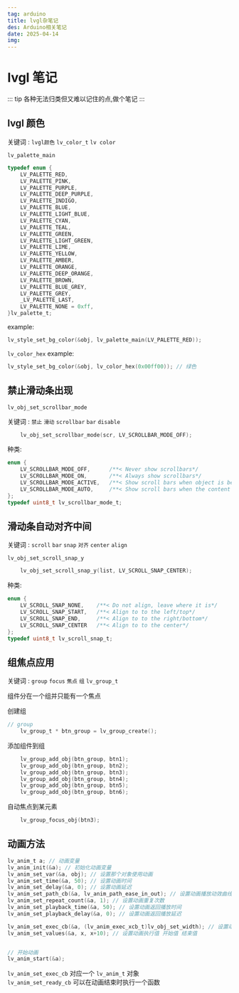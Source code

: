 ```yaml
---
tag: arduino
title: lvgl杂笔记
des: Arduino相关笔记
date: 2025-04-14
img: 
---
```


# lvgl 笔记

::: tip
各种无法归类但又难以记住的点,做个笔记
:::

## lvgl 颜色

关键词 : `lvgl颜色` `lv_color_t` `lv color`

`lv_palette_main`

```c
typedef enum {
    LV_PALETTE_RED,
    LV_PALETTE_PINK,
    LV_PALETTE_PURPLE,
    LV_PALETTE_DEEP_PURPLE,
    LV_PALETTE_INDIGO,
    LV_PALETTE_BLUE,
    LV_PALETTE_LIGHT_BLUE,
    LV_PALETTE_CYAN,
    LV_PALETTE_TEAL,
    LV_PALETTE_GREEN,
    LV_PALETTE_LIGHT_GREEN,
    LV_PALETTE_LIME,
    LV_PALETTE_YELLOW,
    LV_PALETTE_AMBER,
    LV_PALETTE_ORANGE,
    LV_PALETTE_DEEP_ORANGE,
    LV_PALETTE_BROWN,
    LV_PALETTE_BLUE_GREY,
    LV_PALETTE_GREY,
    _LV_PALETTE_LAST,
    LV_PALETTE_NONE = 0xff,
}lv_palette_t;
```

example:

```c
lv_style_set_bg_color(&obj, lv_palette_main(LV_PALETTE_RED));
```

`lv_color_hex`
example:

```c
lv_style_set_bg_color(&obj, lv_color_hex(0x00ff00)); // 绿色
```

## 禁止滑动条出现

`lv_obj_set_scrollbar_mode`

关键词 : `禁止` `滑动` `scrollbar` `bar` `disable`


```c
    lv_obj_set_scrollbar_mode(scr, LV_SCROLLBAR_MODE_OFF);
```
种类:
```c
enum {
    LV_SCROLLBAR_MODE_OFF,      /**< Never show scrollbars*/
    LV_SCROLLBAR_MODE_ON,       /**< Always show scrollbars*/
    LV_SCROLLBAR_MODE_ACTIVE,   /**< Show scroll bars when object is being scrolled*/
    LV_SCROLLBAR_MODE_AUTO,     /**< Show scroll bars when the content is large enough to be scrolled*/
};
typedef uint8_t lv_scrollbar_mode_t;
```

## 滑动条自动对齐中间

关键词 : `scroll` `bar` `snap` `对齐` `center` `align`

`lv_obj_set_scroll_snap_y`

```c
    lv_obj_set_scroll_snap_y(list, LV_SCROLL_SNAP_CENTER);
```
种类:
```c
enum {
    LV_SCROLL_SNAP_NONE,    /**< Do not align, leave where it is*/
    LV_SCROLL_SNAP_START,   /**< Align to to the left/top*/
    LV_SCROLL_SNAP_END,     /**< Align to to the right/bottom*/
    LV_SCROLL_SNAP_CENTER   /**< Align to to the center*/
};
typedef uint8_t lv_scroll_snap_t;
```


## 组焦点应用

关键词 : `group` `focus` `焦点` `组` `lv_group_t`

组件分在一个组并只能有一个焦点

创建组
```c
// group
    lv_group_t * btn_group = lv_group_create();
```

添加组件到组
```c
    lv_group_add_obj(btn_group, btn1);
    lv_group_add_obj(btn_group, btn2);
    lv_group_add_obj(btn_group, btn3);
    lv_group_add_obj(btn_group, btn4);
    lv_group_add_obj(btn_group, btn5);
    lv_group_add_obj(btn_group, btn6);
```

自动焦点到某元素

```c
    lv_group_focus_obj(btn3);
```

## 动画方法

```c
lv_anim_t a; // 动画变量
lv_anim_init(&a); // 初始化动画变量
lv_anim_set_var(&a, obj); // 设置那个对象使用动画
lv_anim_set_time(&a, 50); // 设置动画时间
lv_anim_set_delay(&a, 0); // 设置动画延迟
lv_anim_set_path_cb(&a, lv_anim_path_ease_in_out); // 设置动画播放动效曲线
lv_anim_set_repeat_count(&a, 1); // 设置动画重复次数
lv_anim_set_playback_time(&a, 50); // 设置动画返回播放时间
lv_anim_set_playback_delay(&a, 0); // 设置动画返回播放延迟

lv_anim_set_exec_cb(&a, (lv_anim_exec_xcb_t)lv_obj_set_width); // 设置动画改变对象的参数 可以是x y width height 等
lv_anim_set_values(&a, x, x+10); // 设置动画执行值 开始值 结束值


// 开始动画
lv_anim_start(&a);
```

`lv_anim_set_exec_cb` 对应一个 `lv_anim_t` 对象       
`lv_anim_set_ready_cb` 可以在动画结束时执行一个函数




